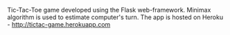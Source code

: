 Tic-Tac-Toe game developed using the Flask web-framework. Minimax algorithm is used to estimate computer's turn. The app is hosted on Heroku - http://tictac-game.herokuapp.com
